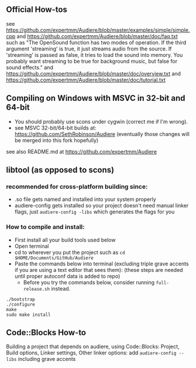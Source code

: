 
## Official How-tos
see <https://github.com/expertmm/Audiere/blob/master/examples/simple/simple.cpp>
and <https://github.com/expertmm/Audiere/blob/master/doc/faq.txt>
such as
"The OpenSound function has two modes of operation.  If the third
  argument 'streaming' is true, it just streams audio from the source.
  If 'streaming' is passed as false, it tries to load the sound into
  memory.  You probably want streaming to be true for background
  music, but false for sound effects."
and <https://github.com/expertmm/Audiere/blob/master/doc/overview.txt>
and <https://github.com/expertmm/Audiere/blob/master/doc/tutorial.txt>

## Compiling on Windows with MSVC in 32-bit and 64-bit
* You should probably use scons under cygwin (correct me if I'm wrong).
* see MSVC 32-bit/64-bit builds at: https://github.com/SethRobinson/Audiere (eventually those changes will be merged into this fork hopefully)

see also README.md at https://github.com/expertmm/Audiere

## libtool (as opposed to scons)
### recommended for cross-platform building since:
* .so file gets named and installed into your system properly
* audiere-config gets installed so your project doesn't need manual linker flags, just `audiere-config -libs` which generates the flags for you

### How to compile and install:
* First install all your build tools used below
* Open terminal
* cd to wherever you put the project such as `cd $HOME/Documents/GitHub/Audiere`
* Paste the commands below into terminal (excluding triple grave accents if you are using a text editor that sees them):
  (these steps are needed until proper autoconf data is added to repo)
	* Before you try the commands below, consider running `full-release.sh` instead.
```
./bootstrap
./configure
make
sudo make install
```

## Code::Blocks How-to
Building a project that depends on audiere, using Code::Blocks:
Project, Build options, Linker settings, Other linker options: add `audiere-config --libs` including grave accents

